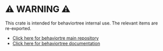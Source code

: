 # ⚠️ WARNING ⚠️

This crate is intended for behaviortree internal use.
The relevant items are re-exported.

- [Click here for behaviortre main repository](https://github.com/stepkun/behaviortree)
- [Click here for behaviortree documentation](https://docs.rs/behaviortree)

